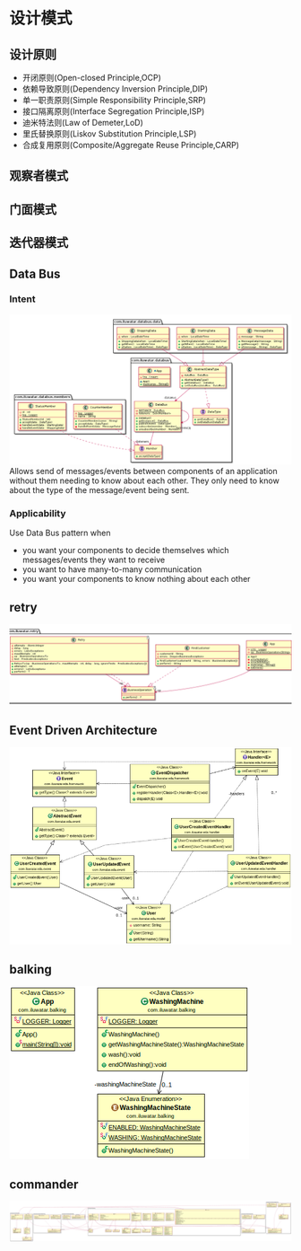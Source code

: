 # 设计模式
##  设计原则

- 开闭原则(Open-closed Principle,OCP)
- 依赖导致原则(Dependency Inversion Principle,DIP)
- 单一职责原则(Simple Responsibility Principle,SRP)
- 接口隔离原则(Interface Segregation Principle,ISP)
- 迪米特法则(Law of Demeter,LoD)
- 里氏替换原则(Liskov Substitution Principle,LSP)
- 合成复用原则(Composite/Aggregate Reuse Principle,CARP)


## 观察者模式
##  门面模式
## 迭代器模式
##  Data Bus
###  Intent
![Class diagram](.README_images/data-bus.png)
 Allows send of messages/events between components of an application without them needing to know about each other. They only need to know about the type of the message/event being sent.    
 
### Applicability

Use Data Bus pattern when

* you want your components to decide themselves which messages/events they want to receive
* you want to have many-to-many communication
* you want your components to know nothing about each other
    
## retry

![Class diagram](.README_images/retry.png)

## Event Driven Architecture

![Class diagram](.README_images/event-driven-architechure.png)

## balking

![balking](.README_images/balking.png)

## commander
![commander](.README_images/commander.png)





